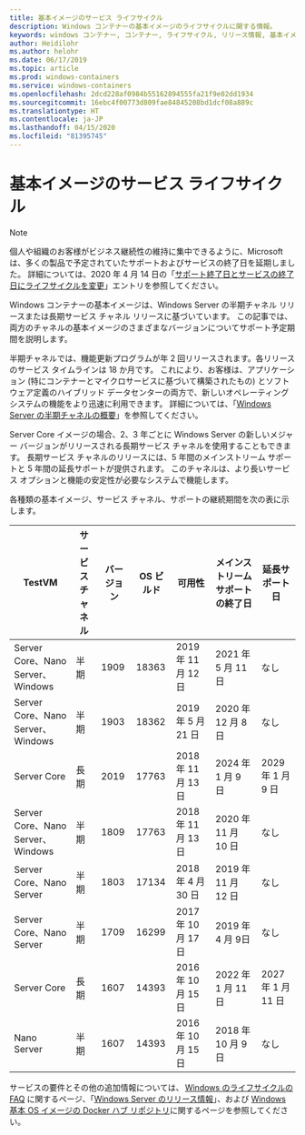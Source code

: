 ```yaml
---
title: 基本イメージのサービス ライフサイクル
description: Windows コンテナーの基本イメージのライフサイクルに関する情報。
keywords: windows コンテナー, コンテナー, ライフサイクル, リリース情報, 基本イメージ, コンテナー基本イメージ
author: Heidilohr
ms.author: helohr
ms.date: 06/17/2019
ms.topic: article
ms.prod: windows-containers
ms.service: windows-containers
ms.openlocfilehash: 2dcd228af0984b55162894555fa21f9e02dd1934
ms.sourcegitcommit: 16ebc4f00773d809fae84845208bd1dcf08a889c
ms.translationtype: HT
ms.contentlocale: ja-JP
ms.lasthandoff: 04/15/2020
ms.locfileid: "81395745"
---
```

# <a name="base-image-servicing-lifecycles"></a>基本イメージのサービス ライフサイクル

> [!Note]  
> 個人や組織のお客様がビジネス継続性の維持に集中できるように、Microsoft は、多くの製品で予定されていたサポートおよびサービスの終了日を延期しました。 詳細については、2020 年 4 月 14 日の「[サポート終了日とサービスの終了日にライフサイクルを変更](https://support.microsoft.com/en-us/help/4557164/lifecycle-changes-to-end-of-support-and-servicing-dates)」エントリを参照してください。

Windows コンテナーの基本イメージは、Windows Server の半期チャネル リリースまたは長期サービス チャネル リリースに基づいています。 この記事では、両方のチャネルの基本イメージのさまざまなバージョンについてサポート予定期間を説明します。

半期チャネルでは、機能更新プログラムが年 2 回リリースされます。各リリースのサービス タイムラインは 18 か月です。 これにより、お客様は、アプリケーション (特にコンテナーとマイクロサービスに基づいて構築されたもの) とソフトウェア定義のハイブリッド データセンターの両方で、新しいオペレーティング システムの機能をより迅速に利用できます。 詳細については、「[Windows Server の半期チャネルの概要](https://docs.microsoft.com/windows-server/get-started/semi-annual-channel-overview)」を参照してください。

Server Core イメージの場合、2、3 年ごとに Windows Server の新しいメジャー バージョンがリリースされる長期サービス チャネルを使用することもできます。 長期サービス チャネルのリリースには、5 年間のメインストリーム サポートと 5 年間の延長サポートが提供されます。 このチャネルは、より長いサービス オプションと機能の安定性が必要なシステムで機能します。

各種類の基本イメージ、サービス チャネル、サポートの継続期間を次の表に示します。

|TestVM                       |サービス チャネル|バージョン|OS ビルド|可用性|メインストリーム サポートの終了日|延長サポート日|
|---------------------------------|-----------------|-------|--------|------------|---------------------------|---------------------|
|Server Core、Nano Server、Windows|半期      |1909   |18363   |2019 年 11 月 12 日  |2021 年 5 月 11 日                 |なし                  |
|Server Core、Nano Server、Windows|半期      |1903   |18362   |2019 年 5 月 21 日  |2020 年 12 月 8 日                 |なし                  |
|Server Core                      |長期        |2019   |17763   |2018 年 11 月 13 日  |2024 年 1 月 9 日                 |2029 年 1 月 9 日           |
|Server Core、Nano Server、Windows|半期      |1809   |17763   |2018 年 11 月 13 日  |2020 年 11 月 10 日                 |なし                  |
|Server Core、Nano Server         |半期      |1803   |17134   |2018 年 4 月 30 日  |2019 年 11 月 12 日                 |なし                  |
|Server Core、Nano Server         |半期      |1709   |16299   |2017 年 10 月 17 日  |2019 年 4 月 9日                 |なし                  |
|Server Core                      |長期        |1607   |14393   |2016 年 10 月 15 日  |2022 年 1 月 11 日                 |2027 年 1 月 11 日           |
|Nano Server                      |半期      |1607   |14393   |2016 年 10 月 15 日  |2018 年 10 月 9 日                 |なし                  |

サービスの要件とその他の追加情報については、 [Windows のライフサイクルの FAQ](https://support.microsoft.com/help/18581/lifecycle-faq-windows-products) に関するページ、「[Windows Server のリリース情報](https://docs.microsoft.com/windows-server/get-started/windows-server-release-info)」、および [Windows 基本 OS イメージの Docker ハブ リポジトリ](https://hub.docker.com/_/microsoft-windows-base-os-images)に関するページを参照してください。
